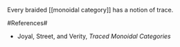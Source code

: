 
Every braided [[monoidal category]] has a notion of trace.

#References#

* Joyal, Street, and Verity, _Traced Monoidal Categories_  
